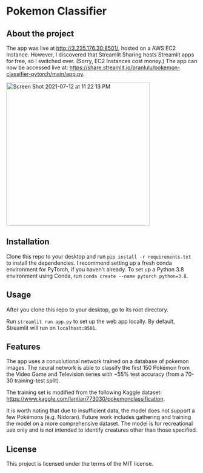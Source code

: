 # Pokemon Classifier


## About the project

The app was live at http://3.235.176.30:8501/, hosted on a AWS EC2 Instance. However, I discovered that Streamlit Sharing hosts Streamlit apps for free, so I switched over. (Sorry, EC2 Instances cost money.) The app can now be accessed live at: https://share.streamlit.io/branlulu/pokemon-classifier-pytorch/main/app.py.

<img width="378" alt="Screen Shot 2021-07-12 at 11 22 13 PM" src="https://user-images.githubusercontent.com/16676830/125385173-01215e00-e368-11eb-9a7d-9a9d1e84ac9e.png">

## Installation

Clone this repo to your desktop and run `pip install -r requirements.txt` to install the dependencies. I recommend setting up a fresh conda environment for PyTorch, if you haven't already. To set up a Python 3.8 environment using Conda, run `conda create --name pytorch python=3.8`. 

## Usage

After you clone this repo to your desktop, go to its root directory. 

Run `streamlit run app.py` to set up the web app locally. By default, Streamlit will run on `localhost:8501`.

## Features

The app uses a convolutional network trained on a database of pokemon images. The neural network is able to classify the first 150 Pokémon from the Video Game and Television series with ~55% test accuracy (from a 70-30 training-test split).

The training set is modified from the following Kaggle dataset: https://www.kaggle.com/lantian773030/pokemonclassification.

It is worth noting that due to insufficient data, the model does not support a few Pokémons (e.g. Nidoran). Future work includes gathering and training the model on a more comprehensive dataset. The model is for recreational use only and is not intended to identify creatures other than those specified. 

## License
This project is licensed under the terms of the MIT license.
